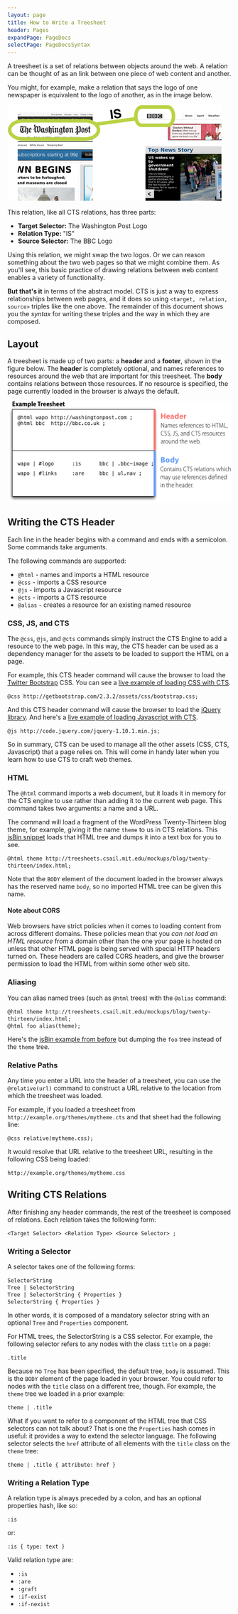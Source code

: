 ```yaml
---
layout: page
title: How to Write a Treesheet
header: Pages
expandPage: PageDocs
selectPage: PageDocsSyntax
---
```


A treesheet is a set of relations between objects around the web. A relation can be thought of as an link between one piece of web content and another.

You might, for example, make a relation that says the logo of one newspaper is equivalent to the logo of another, as in the image below.

![Example Relation](images/example-relation.png)

This relation, like all CTS relations, has three parts:

*  **Target Selector:** The Washington Post Logo
*  **Relation Type:** "IS"
*  **Source Selector:** The BBC Logo

Using this relation, we might swap the two logos. Or we can reason something about the two web pages so that we might combine them. As you'll see, this basic practice of drawing relations between web content enables a variety of functionality.

**But that's it** in terms of the abstract model. CTS is just a way to express relationships between web pages, and it does so using `<target, relation, source>` triples like the one above. The remainder of this document shows you the *syntax* for writing these triples and the way in which they are composed.

## Layout

A treesheet is made up of two parts: a **header** and a **footer**, shown in the figure below. The **header** is completely optional, and names references to resources around the web that are important for this treesheet. The **body** contains relations between those resources. If no resource is specified, the page currently loaded in the browser is always the default.

![Example Treesheet](images/example-treesheet.png)

## Writing the CTS Header

Each line in the header begins with a command and ends with a semicolon. Some commands take arguments.

The following commands are supported:

*  `@html` - names and imports a HTML resource
*  `@css`  - imports a CSS resource
*  `@js` - imports a Javascript resource
*  `@cts` - imports a CTS resource
*  `@alias` - creates a resource for an existing named resource

### CSS, JS, and CTS

The `@css`, `@js`, and `@cts` commands simply instruct the CTS Engine to add a resource to the web page. In this way, the CTS header can be used as a dependency manager for the assets to be loaded to support the HTML on a page. 

For example, this CTS header command will cause the browser to load the [Twitter Bootstrap](http://getbootstrap.com) CSS. You can see a [live example of loading CSS with CTS](http://jsbin.com/UyeRaxU/3/edit).

    @css http://getbootstrap.com/2.3.2/assets/css/bootstrap.css;
    
And this CTS header command will cause the browser to load the [jQuery library](http://jquery.com). And here's a [live example of loading Javascript with CTS](http://jsbin.com/uSeLAG/7/edit).

    @js http://code.jquery.com/jquery-1.10.1.min.js;

So in summary, CTS can be used to manage all the other assets (CSS, CTS, Javascript) that a page relies on. This will come in handy later when you learn how to use CTS to craft web themes.

### HTML

The `@html` command imports a web document, but it loads it in memory for the CTS engine to use rather than adding it to the current web page. This command takes two arguments: a name and a URL.

The command will load a fragment of the WordPress Twenty-Thirteen blog theme, for example, giving it the name `theme` to us in CTS relations. This [jsBin snippet](http://jsbin.com/eMEVIre/6/edit) loads that HTML tree and dumps it into a text box for you to see.

    @html theme http://treesheets.csail.mit.edu/mockups/blog/twenty-thirteen/index.html;

Note that the `BODY` element of the document loaded in the browser always has the reserved name `body`, so no imported HTML tree can be given this name.

#### Note about CORS

Web browsers have strict policies when it comes to loading content from across different domains. These policies mean that you *can not load an HTML resource* from a domain other than the one your page is hosted on unless that other HTML page is being served with special HTTP headers turned on. These headers are called CORS headers, and give the browser permission to load the HTML from within some other web site.

### Aliasing

You can alias named trees (such as `@html` trees) with the `@alias` command:

    @html theme http://treesheets.csail.mit.edu/mockups/blog/twenty-thirteen/index.html;
    @html foo alias(theme);
    
Here's the [jsBin example from before](http://jsbin.com/EFolIMA/5/edit) but dumping the `foo` tree instead of the `theme` tree.

### Relative Paths

Any time you enter a URL into the header of a treesheet, you can use the `@relative(url)` command to construct a URL relative to the location from which the treesheet was loaded.

For example, if you loaded a treesheet from `http://example.org/themes/mytheme.cts` and that sheet had the following line:

    @css relative(mytheme.css);
    
It would resolve that URL relative to the treesheet URL, resulting in the following CSS being loaded:

    http://example.org/themes/mytheme.css
    
## Writing CTS Relations

After finishing any header commands, the rest of the treesheet is composed of relations. Each relation takes the following form:

    <Target Selector> <Relation Type> <Source Selector> ;

### Writing a Selector

A selector takes one of the following forms:

    SelectorString
    Tree | SelectorString
    Tree | SelectorString { Properties }
    SelectorString { Properties }

In other words, it is composed of a mandatory selector string with an optional `Tree` and `Properties` component.

For HTML trees, the SelectorString is a CSS selector. For example, the following selector refers to any nodes with the class `title` on a page:

    .title

Because no `Tree` has been specified, the default tree, `body` is assumed. This is the `BODY` element of the page loaded in your browser. You could refer to nodes with the `title` class on a different tree, though. For example, the `theme` tree we loaded in a prior example:

    theme | .title

What if you want to refer to a component of the HTML tree that CSS selectors can not talk about? That is one the `Properties` hash comes in useful: it provides a way to extend the selector language. The following selector selects the `href` attribute of all elements with the `title` class on the `theme` tree:

    theme | .title { attribute: href }
    
### Writing a Relation Type

A relation type is always preceded by a colon, and has an optional properties hash, like so:

    :is
    
or:

    :is { type: text }

Valid relation type are:

*  `:is`
*  `:are`
*  `:graft`
*  `:if-exist`
*  `:if-nexist`

<script>
$(function() {
  SelectPage("PageDocs", "PageDocsHow");
});
</script>
